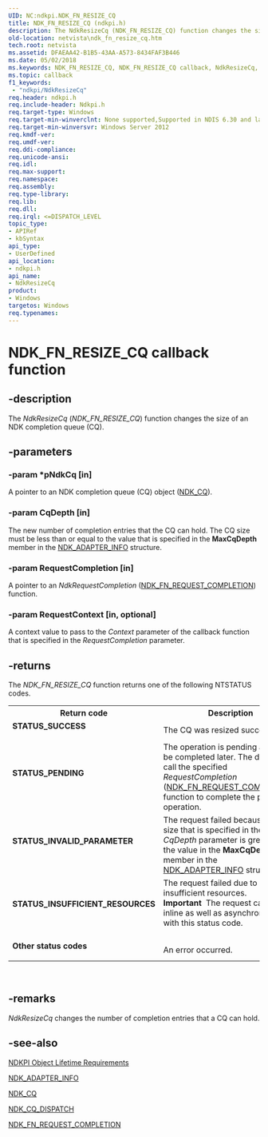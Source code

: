 ```yaml
---
UID: NC:ndkpi.NDK_FN_RESIZE_CQ
title: NDK_FN_RESIZE_CQ (ndkpi.h)
description: The NdkResizeCq (NDK_FN_RESIZE_CQ) function changes the size of an NDK completion queue (CQ).
old-location: netvista\ndk_fn_resize_cq.htm
tech.root: netvista
ms.assetid: DFAEAA42-B1B5-43AA-A573-8434FAF3B446
ms.date: 05/02/2018
ms.keywords: NDK_FN_RESIZE_CQ, NDK_FN_RESIZE_CQ callback, NdkResizeCq, NdkResizeCq callback function [Network Drivers Starting with Windows Vista], ndkpi/NdkResizeCq, netvista.ndk_fn_resize_cq
ms.topic: callback
f1_keywords:
 - "ndkpi/NdkResizeCq"
req.header: ndkpi.h
req.include-header: Ndkpi.h
req.target-type: Windows
req.target-min-winverclnt: None supported,Supported in NDIS 6.30 and later.
req.target-min-winversvr: Windows Server 2012
req.kmdf-ver: 
req.umdf-ver: 
req.ddi-compliance: 
req.unicode-ansi: 
req.idl: 
req.max-support: 
req.namespace: 
req.assembly: 
req.type-library: 
req.lib: 
req.dll: 
req.irql: <=DISPATCH_LEVEL
topic_type:
- APIRef
- kbSyntax
api_type:
- UserDefined
api_location:
- ndkpi.h
api_name:
- NdkResizeCq
product:
- Windows
targetos: Windows
req.typenames: 
---
```


# NDK_FN_RESIZE_CQ callback function


## -description


The <i>NdkResizeCq</i> (<i>NDK_FN_RESIZE_CQ</i>) function changes the size of an NDK completion queue (CQ).


## -parameters




### -param *pNdkCq [in]


A pointer to an NDK completion queue (CQ) object (<a href="https://docs.microsoft.com/windows-hardware/drivers/ddi/ndkpi/ns-ndkpi-_ndk_cq">NDK_CQ</a>).


### -param CqDepth [in]


The new number of completion entries that the CQ can hold. The CQ size must be less than or equal to the value that is specified in the <b>MaxCqDepth</b> member in the <a href="https://docs.microsoft.com/windows/desktop/api/ndkinfo/ns-ndkinfo-_ndk_adapter_info">NDK_ADAPTER_INFO</a> structure.


### -param RequestCompletion [in]

A pointer to an <i>NdkRequestCompletion</i> (<a href="https://docs.microsoft.com/windows-hardware/drivers/ddi/ndkpi/nc-ndkpi-ndk_fn_request_completion">NDK_FN_REQUEST_COMPLETION</a>) function.


### -param RequestContext [in, optional]

A context value to pass to the <i>Context</i> parameter of the  callback function that is specified in the <i>RequestCompletion</i> parameter.


## -returns



The <i>NDK_FN_RESIZE_CQ</i> function returns one of the following NTSTATUS codes.

<table>
<tr>
<th>Return code</th>
<th>Description</th>
</tr>
<tr>
<td width="40%">
<dl>
<dt><b>STATUS_SUCCESS</b></dt>
</dl>
</td>
<td width="60%">
The CQ was resized successfully.


</td>
</tr>
<tr>
<td width="40%">
<dl>
<dt><b>STATUS_PENDING</b></dt>
</dl>
</td>
<td width="60%">
 The operation is pending and will be completed later. The driver will call the specified <i>RequestCompletion</i> (<a href="https://docs.microsoft.com/windows-hardware/drivers/ddi/ndkpi/nc-ndkpi-ndk_fn_request_completion">NDK_FN_REQUEST_COMPLETION</a>) function to complete the pending operation.
 

</td>
</tr>
<tr>
<td width="40%">
<dl>
<dt><b>STATUS_INVALID_PARAMETER</b></dt>
</dl>
</td>
<td width="60%">
The request failed because the CQ size that is specified in the <i>CqDepth</i> parameter is greater than the value in the  <b>MaxCqDepth</b> member in the <a href="https://docs.microsoft.com/windows/desktop/api/ndkinfo/ns-ndkinfo-_ndk_adapter_info">NDK_ADAPTER_INFO</a> structure.

</td>
</tr>
<tr>
<td width="40%">
<dl>
<dt><b>STATUS_INSUFFICIENT_RESOURCES</b></dt>
</dl>
</td>
<td width="60%">
The request failed due to insufficient resources. 

<div class="alert"><b>Important</b>  The request can fail inline as well as asynchronously with this status code.</div>
<div> </div>
</td>
</tr>
<tr>
<td width="40%">
<dl>
<dt><b>Other status codes</b></dt>
</dl>
</td>
<td width="60%">
An error occurred.

</td>
</tr>
</table>
 




## -remarks



<i>NdkResizeCq</i>  changes the number of completion entries that a CQ can hold.




## -see-also




<a href="https://docs.microsoft.com/windows-hardware/drivers/network/ndkpi-object-lifetime-requirements">NDKPI Object Lifetime Requirements</a>



<a href="https://docs.microsoft.com/windows/desktop/api/ndkinfo/ns-ndkinfo-_ndk_adapter_info">NDK_ADAPTER_INFO</a>



<a href="https://docs.microsoft.com/windows-hardware/drivers/ddi/ndkpi/ns-ndkpi-_ndk_cq">NDK_CQ</a>



<a href="https://docs.microsoft.com/windows-hardware/drivers/ddi/ndkpi/ns-ndkpi-_ndk_cq_dispatch">NDK_CQ_DISPATCH</a>



<a href="https://docs.microsoft.com/windows-hardware/drivers/ddi/ndkpi/nc-ndkpi-ndk_fn_request_completion">NDK_FN_REQUEST_COMPLETION</a>
 

 

